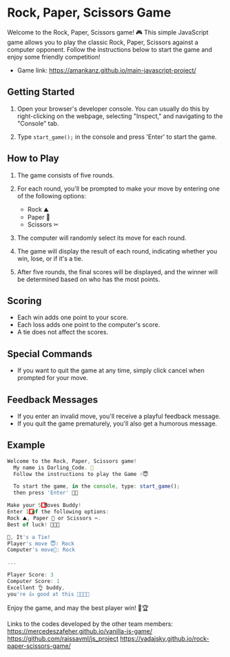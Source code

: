 # Rock, Paper, Scissors Game

Welcome to the Rock, Paper, Scissors game! 🎮 This simple JavaScript game allows you to play the classic Rock, Paper, Scissors against a computer opponent. Follow the instructions below to start the game and enjoy some friendly competition!

- Game link: https://amankanz.github.io/main-javascript-project/

## Getting Started

1. Open your browser's developer console. You can usually do this by right-clicking on the webpage, selecting "Inspect," and navigating to the "Console" tab.

2. Type `start_game();` in the console and press 'Enter' to start the game.

## How to Play

1. The game consists of five rounds.

2. For each round, you'll be prompted to make your move by entering one of the following options:

   - Rock ⛰
   - Paper 📃
   - Scissors ✂

3. The computer will randomly select its move for each round.

4. The game will display the result of each round, indicating whether you win, lose, or if it's a tie.

5. After five rounds, the final scores will be displayed, and the winner will be determined based on who has the most points.

## Scoring

- Each win adds one point to your score.
- Each loss adds one point to the computer's score.
- A tie does not affect the scores.

## Special Commands

- If you want to quit the game at any time, simply click cancel when prompted for your move.

## Feedback Messages

- If you enter an invalid move, you'll receive a playful feedback message.
- If you quit the game prematurely, you'll also get a humorous message.

## Example

```javascript
Welcome to the Rock, Paper, Scissors game!
  My name is Darling_Code. 👲
  Follow the instructions to play the Game ☝😇

  To start the game, in the console, type: start_game();
  then press 'Enter' 👩‍💻

Make your 5️⃣ Moves Buddy!
Enter 1️⃣ of the following options:
Rock ⛰, Paper 📃 or Scissors ✂.
Best of luck! 👲🤞😻

👔, It's a Tie!
Player's move 😇: Rock
Computer's move🤖: Rock

...

Player Score: 3
Computer Score: 1
Excellent 👌 buddy,
you're 👍 good at this 👲🤟😻✨
```

Enjoy the game, and may the best player win! 👊🏆

Links to the codes developed by the other team members:
https://mercedeszafeher.github.io/vanilla-js-game/
https://github.com/raissavml/js_project
https://yadajsky.github.io/rock-paper-scissors-game/